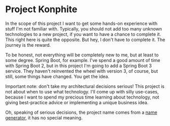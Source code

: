 # Project Konphite
In the scope of this project I want to get some hands-on experience with stuff I'm not familiar with. Typically, you should not add too many unknown technologies to a new project, if you want to have a chance to complete it. This right here is quite the opposite. But hey, I don't have to complete it. The journey is the reward.

To be honest, not everything will be completely new to me, but at least to some degree. Spring Boot, for example. I've spend a good amount of time with Spring Boot 2, but in this project I'm going to add a Spring Boot 3 service. They haven't reinvented the wheel with version 3, of course, but still, some things have changed. You get the idea.

Important note: don't take my architectural decisions serious! This project is not about when to use what technology. I'll come up with silly use-cases, because I want to spend my precious time learning about technology, not giving best-practice advice or implementing a unique business idea.

Oh, speaking of serious decisions, the project name comes from a [name generator](https://mrsharpoblunto.github.io/foswig.js/), it has no special meaning.
